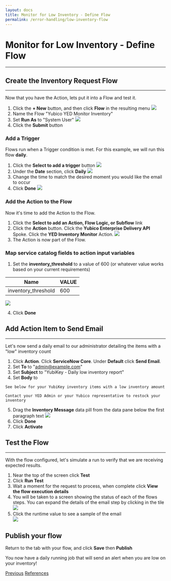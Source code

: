 ```yaml
---
layout: docs
title: Monitor for Low Inventory - Define Flow
permalink: /error-handling/low-inventory-flow
---
```


# Monitor for Low Inventory - Define Flow

---

## Create the Inventory Request Flow

---

Now that you have the Action, lets put it into a Flow and test it.

1. Click the **+ New** button, and then click **Flow** in the resulting menu
   ![]({{site.baseurl}}/assets/images/37-new-flow.png)
2. Name the Flow "Yubico YED Monitor Inventory"
3. Set **Run As** to "System User"
   ![]({{site.baseurl}}/assets/images/144-flow-properties.png)
4. Click the **Submit** button

### Add a Trigger

Flows run when a Trigger condition is met. For this example, we will run this flow **daily**.

1. Click the **Select to add a trigger** button
   ![]({{site.baseurl}}/assets/images/39-add-trigger.png)
2. Under the **Date** section, click **Daily**
   ![]({{site.baseurl}}/assets/images/145-daily-trigger.png)
3. Change the time to match the desired moment you would like the email to occur
4. Click **Done**
   ![]({{site.baseurl}}/assets/images/146-trigger-done.png)

### Add the Action to the Flow

Now it's time to add the Action to the Flow.

1. Click the **Select to add an Action, Flow Logic, or Subflow** link
2. Click the **Action** button. Click the **Yubico Enterprise Delivery API** Spoke. Click the **YED Inventory Monitor** Action.
   ![]({{site.baseurl}}/assets/images/147-add-action.png)
3. The Action is now part of the Flow.

### Map service catalog fields to action input variables

1. Set the **inventory_threshold** to a value of 600 (or whatever value works based on your current requirements)

| **Name**            | **VALUE** |
| ------------------- | --------- |
| inventory_threshold | 600       |

![]({{site.baseurl}}/assets/images/48-map-action-inputs.png)

4. Click **Done**

## Add Action Item to Send Email

---

Let's now send a daily email to our administrator detailing the items with a "low" inventory count

1. Click **Action**. Click **ServiceNow Core**. Under **Default** click **Send Email**.
2. Set **To** to "admin@example.com"
3. Set **Subject** to "YubiKey - Daily low inventory report"
4. Set **Body** to

```
See below for your YubiKey inventory items with a low inventory amount

Contact your YED Admin or your Yubico representative to restock your inventory

```

5. Drag the **Inventory Message** data pill from the data pane below the first paragraph text
   ![]({{site.baseurl}}/assets/images/149-email-example.png)
6. Click **Done**
7. Click **Activate**

## Test the Flow

---

With the flow configured, let's simulate a run to verify that we are receiving expected results.

1. Near the top of the screen click **Test**
2. Click **Run Test**
3. Wait a moment for the request to process, when complete click **View the flow execution details**
4. You will be taken to a screen showing the status of each of the flows steps. You can expand the details of the email step by clicking in the tile
   ![]({{site.baseurl}}/assets/images/150-flow-test-complete.png)
5. Click the runtime value to see a sample of the email  
   ![]({{site.baseurl}}/assets/images/151-email-sample.png)

## Publish your flow

Return to the tab with your flow, and click **Save** then **Publish**

You now have a daily running job that will send an alert when you are low on your inventory!

<div class="btns">
  <a class="btn--secondary" href="/yed-spoke-example/error-handling/low-inventory-action">Previous</a>
  <a class="btn" href="/yed-spoke-example/references">References</a>
</div>
